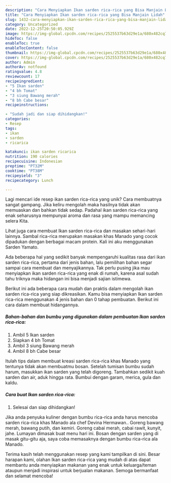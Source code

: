 ```yaml
---
description: "Cara Menyiapkan Ikan sarden rica-rica yang Bisa Manjain Lidah"
title: "Cara Menyiapkan Ikan sarden rica-rica yang Bisa Manjain Lidah"
slug: 1432-cara-menyiapkan-ikan-sarden-rica-rica-yang-bisa-manjain-lidah
category: Uncategorized
date: 2022-12-25T20:50:05.929Z
image: https://img-global.cpcdn.com/recipes/2525537b63d29e1a/680x482cq70/ikan-sarden-rica-rica-foto-resep-utama.jpg
hideToc: false
enableToc: true
enableTocContent: false
thumbnail: https://img-global.cpcdn.com/recipes/2525537b63d29e1a/680x482cq70/ikan-sarden-rica-rica-foto-resep-utama.jpg
cover: https://img-global.cpcdn.com/recipes/2525537b63d29e1a/680x482cq70/ikan-sarden-rica-rica-foto-resep-utama.jpg
author: Admin
authorAv: notfound
ratingvalue: 4.8
reviewcount: 17
recipeingredient:
- "5 Ikan sarden"
- "4 bh Tomat"
- "3 siung Bawang merah"
- "8 bh Cabe besar"
recipeinstructions:

- "Sudah jadi dan siap dihidangkan!"
categories:
- Resep
tags:
- ikan
- sarden
- ricarica

katakunci: ikan sarden ricarica 
nutrition: 190 calories
recipecuisine: Indonesian
preptime: "PT32M"
cooktime: "PT38M"
recipeyield: "3"
recipecategory: Lunch

---
```





Lagi mencari ide resep ikan sarden rica-rica yang unik? Cara membuatnya sangat gampang. Jika keliru mengolah maka hasilnya tidak akan memuaskan dan bahkan tidak sedap. Padahal ikan sarden rica-rica yang enak seharusnya mempunyai aroma dan rasa yang mampu memancing selera Kita.





Lihat juga cara membuat Ikan sarden rica-rica dan masakan sehari-hari lainnya. Sambal rica-rica merupakan masakan khas Manado yang cocok dipadukan dengan berbagai macam protein. Kali ini aku menggunakan Sarden Yamato.

Ada beberapa hal yang sedikit banyak mempengaruhi kualitas rasa dari ikan sarden rica-rica, pertama dari jenis bahan, lalu pemilihan bahan segar sampai cara membuat dan menyajikannya. Tak perlu pusing jika mau menyiapkan ikan sarden rica-rica yang enak di rumah, karena asal sudah tahu triknya maka hidangan ini bisa menjadi sajian istimewa.






Berikut ini ada beberapa cara mudah dan praktis dalam mengolah ikan sarden rica-rica yang siap dikreasikan. Kamu bisa menyiapkan Ikan sarden rica-rica menggunakan 4 jenis bahan dan 0 tahap pembuatan. Berikut ini cara dalam membuat hidangannya.

<!--inarticleads1-->

##### Bahan-bahan dan bumbu yang digunakan dalam pembuatan Ikan sarden rica-rica:

1. Ambil 5 Ikan sarden
1. Siapkan 4 bh Tomat
1. Ambil 3 siung Bawang merah
1. Ambil 8 bh Cabe besar


Itulah tips dalam membuat kreasi sarden rica-rica khas Manado yang tentunya tidak akan membuatmu bosan. Setelah tumisan bumbu sudah harum, masukkan ikan sarden yang telah digoreng. Tambahkan sedikit kuah sarden dan air, aduk hingga rata. Bumbui dengan garam, merica, gula dan kaldu. 

<!--inarticleads2-->

##### Cara buat Ikan sarden rica-rica:


1. Selesai dan siap dihidangkan!

Jika anda penyuka kuliner dengan bumbu rica-rica anda harus mencoba sarden rica-rica khas Manado ala chef Devina Hermawan.. Goreng bawang merah, bawang putih, dan kemiri. Goreng cabai merah, cabai rawit, kunyit, jahe. Lumayan dimasak buat menu hari ini. Bosan dengan sarden yang di masak gitu-gitu aja, saya coba memasaknya dengan bumbu rica-rica ala Manado. 

Terima kasih telah menggunakan resep yang kami tampilkan di sini. Besar harapan kami, olahan Ikan sarden rica-rica yang mudah di atas dapat membantu anda menyiapkan makanan yang enak untuk keluarga/teman ataupun menjadi inspirasi untuk berjualan makanan. Semoga bermanfaat dan selamat mencoba!
